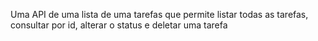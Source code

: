 Uma API de uma lista de uma tarefas que permite listar todas as tarefas, consultar por id, alterar o status e deletar uma tarefa 
